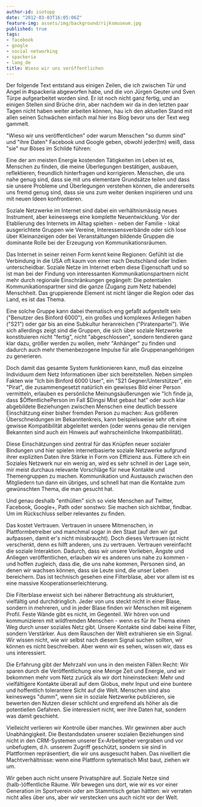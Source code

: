 ```yaml
---
author-id: isotopp
date: "2012-03-03T16:05:06Z"
feature-img: assets/img/background/rijksmuseum.jpg
published: true
tags:
- facebook
- google
- social networking
- spackeria
- lang_de
title: Wieso wir uns veröffentlichen
---
```

Der folgende Text entstand aus einigen Zeilen, die ich zwischen Tür und 
Angel in #spackeria abgeworfen habe, und die von Jürgen Geuter und Sven Türpe
aufgearbeitet worden sind.  Er ist noch nicht ganz fertig, und an einigen
Stellen sind Brüche drin, aber nachdem wir da in den letzten paar Tagen
nicht haben weiter arbeiten können, hau ich den aktuellen Stand mit allen
seinen Schwächen einfach mal hier ins Blog bevor uns der Text weg gammelt.

"Wieso wir uns veröffentlichen" oder warum Menschen "so dumm sind" und "ihre
Daten" Facebook und Google geben, obwohl jeder(tm) weiß, dass "sie" nur
Böses im Schilde führen:

Eine der am meisten Energie kostenden Tätigkeiten im Leben ist es, Menschen
zu finden, die meine Überlegungen bestätigen, ausbauen, reflektieren,
freundlich hinterfragen und korrigieren.  Menschen, die uns nahe genug sind,
dass sie mit uns elementare Grundsätze teilen und dass sie unsere Probleme
und Überlegungen verstehen können, die andererseits uns fremd genug sind,
dass sie uns zum weiter denken inspirieren und uns mit neuen Ideen
konfrontieren.

Soziale Netzwerke im Internet sind dabei ein verhältnismässig neues
Instrument, aber keineswegs eine komplette Neuentwicklung.  Vor der
Etablierung des Internets im Alltag spielten - neben der Familie - lokal
ausgerichtete Gruppen wie Vereine, Interessensverbände oder sich lose über
Kleinanzeigen oder bei Veranstaltungen bildende Gruppen die dominante Rolle
bei der Erzeugung von Kommunikationsräumen.

Das Internet in seiner reinen Form kennt keine Regionen: Gefühlt ist die
Verbindung in die USA oft kaum von einer nach Deutschland oder Indien
unterscheidbar.  Soziale Netze im Internet erben diese Eigenschaft und so
ist man bei der Findung von interessanten Kommunikationspartnern nicht mehr
durch regionale Einschränkungen gegängelt: Die potentialen
Kommunikationspartner sind die ganze (Zugang zum Netz habende) Menschheit. 
Das gruppierende Element ist nicht länger die Region oder das Land, es ist
das Thema.

Eine solche Gruppe kann dabei thematisch eng gefaßt aufgestellt sein
("Benutzer des Binford 6000"), ein großes und komplexes Anliegen haben
("S21") oder gar bis an eine Subkultur heranreichen ("Piratenpartei").  Wie
sich allerdings zeigt sind die Gruppen, die sich über soziale Netzwerke
konstituieren nicht "fertig", nicht "abgeschlossen", sondern tendieren ganz
klar dazu, größer werden zu wollen, mehr "Anhänger" zu finden und dadurch
auch mehr themenbezogene Impulse für alle Gruppenangehörigen zu generieren.

Doch damit das gesamte System funktionieren kann, muß das einzelne
Individuum dem Netz Informationen über sich bereitstellen.  Neben simplen
Fakten wie "Ich bin Binford 6000 User", ein "S21 Gegner/Unterstützer", ein
"Pirat", die zusammengesetzt natürlich ein gewisses Bild einer Person
vermitteln, erlauben es persönliche Meinungsäußerungen wie "Ich finde ja,
dass $ÖffentlichePerson im Fall $Dingsi Mist gebaut hat" oder auch klar
abgebildete Beziehungen zwischen Menschen eine deutlich bessere Einschätzung
einer bisher fremden Person zu machen: Aus größeren Überschneidungen im
Bekanntenkreis, kann beispielsweise sehr oft eine gewisse Kompatibilität
abgeleitet werden (oder wenns genau die nervigen Bekannten sind auch ein
Hinweis auf wahrscheinliche Inkompatibilität).

Diese Einschätzungen sind zentral für das Knüpfen neuer sozialer Bindungen
und hier spielen internetbasierte soziale Netzwerke aufgrund ihrer
expliziten Daten ihre Stärke in Form von Effizienz aus.  Füttere ich ein
Soziales Netzwerk nur ein wenig an, wird es sehr schnell in der Lage sein,
mir meist durchaus relevante Vorschläge für neue Kontakte und Themengruppen
zu machen.  Kommunikation und Austausch zwischen den Mitgliedern tun dann
ein übriges, und schnell hat man die Kontakte zum gewünschten Thema, die man
gesucht hat.

Und genau deshalb "enthüllen" sich so viele Menschen auf Twitter, Facebook,
Google+, Path oder sonstwo: Sie machen sich sichtbar, findbar.  Um im
Rückschluss selber relevantes zu finden.

Das kostet Vertrauen.  Vertrauen in unsere Mitmenschen, in
Plattformbetreiber und manchmal sogar in den Staat (auf den wir gut
aufpassen, damit er's nicht missbraucht).  Doch dieses Vertrauen ist nicht
verschenkt, denn es hilft anderen, uns zu vertrauen.  Vertrauen vereinfacht
die soziale Interaktion.  Dadurch, dass wir unsere Vorlieben, Ängste und
Anliegen veröffentlichen, erlauben wir es anderen uns nahe zu kommen - und
hoffen zugleich, dass die, die uns nahe kommen, Personen sind, an denen wir
wachsen können, dass sie Leute sind, die unser Leben bereichern.  Das ist
technisch gesehen eine Filterblase, aber vor allem ist es eine massive
Kooperationserleichterung.

Die Filterblase erweist sich bei näherer Betrachtung als strukturiert,
vielfältig und durchdringlich.  Jeder von uns steckt nicht in einer Blase,
sondern in mehreren, und in jeder Blase finden wir Menschen mit eigenem
Profil.  Feste Wände gibt es nicht, im Gegenteil.  Wir hören von und
kommunizieren mit wildfremden Menschen - wenn es für ihr Thema einen Weg
durch unser soziales Netz gibt.  Unsere Kontakte sind dabei keine Filter,
sondern Verstärker.  Aus dem Rauschen der Welt extrahieren sie ein Signal. 
Wir wissen nicht, wie wir selbst nach diesem Signal suchen sollten, wir
können es nicht beschreiben.  Aber wenn wir es sehen, wissen wir, dass es
uns interessiert.

Die Erfahrung gibt der Mehrzahl von uns in den meisten Fällen Recht: Wir
sparen durch die Veröffentlichung eine Menge Zeit und Energie, und wir
bekommen mehr vom Netz zurück als wir dort hineinstecken: Mehr und
vielfältigere Kontakte überall auf dem Globus, mehr Input und eine buntere
und hoffentlich tolerantere Sicht auf die Welt.  Menschen sind also
keineswegs "dumm", wenn sie in soziale Netzwerke publizieren, sie bewerten
den Nutzen dieser schlicht und ergreifend als höher als die potentiellen
Gefahren.  Sie interessiert nicht, wer ihre Daten hat, sondern was damit
geschieht.

Vielleicht verlieren wir Kontrolle über manches.  Wir gewinnen aber auch
Unabhängigkeit.  Die Bestandsdaten unserer sozialen Beziehungen sind nicht
in den CRM-Systemen unserer Ex-Arbeitgeber vergraben und vor unbefugtem,
d.h.  unserem Zugriff geschützt, sondern sie sind in Plattformen
repräsentiert, die wir uns ausgesucht haben.  Das nivelliert die
Machtverhältnisse: wenn eine Plattform sytematisch Mist baut, ziehen wir um.

Wir geben auch nicht unsere Privatsphäre auf.  Soziale Netze sind
(halb-)öffentliche Räume.  Wir bewegen uns dort, wie wir es vor einer
Generation im Sportverein oder am Stammtisch getan hättten: wir verraten
nicht alles über uns, aber wir verstecken uns auch nicht vor der Welt.
